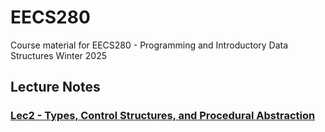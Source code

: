 # EECS280
Course material for EECS280 - Programming and Introductory Data Structures Winter 2025

## Lecture Notes
### [Lec2 - Types, Control Structures, and Procedural Abstraction](/notes/lec2.md)
